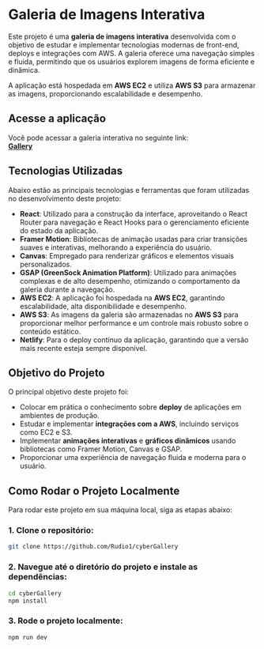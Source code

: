 # Galeria de Imagens Interativa

Este projeto é uma **galeria de imagens interativa** desenvolvida com o objetivo de estudar e implementar tecnologias modernas de front-end, deploys e integrações com AWS. A galeria oferece uma navegação simples e fluida, permitindo que os usuários explorem imagens de forma eficiente e dinâmica.

A aplicação está hospedada em **AWS EC2** e utiliza **AWS S3** para armazenar as imagens, proporcionando escalabilidade e desempenho.

##  Acesse a aplicação

Você pode acessar a galeria interativa no seguinte link:  
[**Gallery**](https://newgallery.rudio1.com.br/)

## Tecnologias Utilizadas

Abaixo estão as principais tecnologias e ferramentas que foram utilizadas no desenvolvimento deste projeto:

- **React**: Utilizado para a construção da interface, aproveitando o React Router para navegação e React Hooks para o gerenciamento eficiente do estado da aplicação.
- **Framer Motion**: Bibliotecas de animação usadas para criar transições suaves e interativas, melhorando a experiência do usuário.
- **Canvas**: Empregado para renderizar gráficos e elementos visuais personalizados.
- **GSAP (GreenSock Animation Platform)**: Utilizado para animações complexas e de alto desempenho, otimizando o comportamento da galeria durante a navegação.
- **AWS EC2**: A aplicação foi hospedada na **AWS EC2**, garantindo escalabilidade, alta disponibilidade e desempenho.
- **AWS S3**: As imagens da galeria são armazenadas no **AWS S3** para proporcionar melhor performance e um controle mais robusto sobre o conteúdo estático.
- **Netlify**: Para o deploy contínuo da aplicação, garantindo que a versão mais recente esteja sempre disponível.

##  Objetivo do Projeto

O principal objetivo deste projeto foi:

- Colocar em prática o conhecimento sobre **deploy** de aplicações em ambientes de produção.
- Estudar e implementar **integrações com a AWS**, incluindo serviços como EC2 e S3.
- Implementar **animações interativas** e **gráficos dinâmicos** usando bibliotecas como Framer Motion, Canvas e GSAP.
- Proporcionar uma experiência de navegação fluida e moderna para o usuário.

## Como Rodar o Projeto Localmente

Para rodar este projeto em sua máquina local, siga as etapas abaixo:

### 1. Clone o repositório:

```bash
git clone https://github.com/Rudio1/cyberGallery
```

### 2. Navegue até o diretório do projeto e instale as dependências:
```bash
cd cyberGallery
npm install
```

### 3. Rode o projeto localmente:
```bash
npm run dev
```
